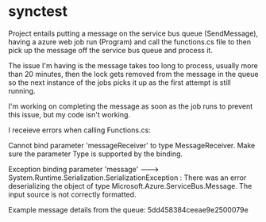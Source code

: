 # synctest

Project entails putting a message on the service bus queue (SendMessage), having a azure web job run (Program) and call the functions.cs file to then pick up the message off the service bus queue and process it. 

The issue I'm having is the message takes too long to process, usually more than 20 minutes, then the lock gets removed from the message in the queue so the next instance of the jobs picks it up as the first attempt is still running. 

I'm working on completing the message as soon as the job runs to prevent this issue, but my code isn't working. 

I receieve errors when calling Functions.cs: 

Cannot bind parameter 'messageReceiver' to type MessageReceiver. Make sure the parameter Type is supported by the binding. 

Exception binding parameter 'message' ---> System.Runtime.Serialization.SerializationException : There was an error deserializing the object of type Microsoft.Azure.ServiceBus.Message. The input source is not correctly formatted. 


Example message details from the queue: 5dd458384ceeae9e2500079e
